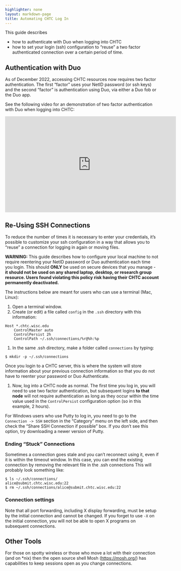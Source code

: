 ```yaml
---
highlighter: none
layout: markdown-page
title: Automating CHTC Log In
---
```


This guide describes 
* how to authenticate with Duo when logging into CHTC
* how to set your login (ssh) configuration to “reuse” a two factor authenticated 
connection over a certain period of time. 

## Authentication with Duo

As of December 2022, accessing CHTC resources 
now requires two factor authentication. The first “factor” uses your NetID password 
(or ssh keys) and the second “factor” is authentication using Duo, via either a 
Duo fob or the Duo app. 

See the following video for an demonstration of two factor authentication with Duo 
when logging into CHTC: 

<iframe width="560" height="315" src="https://www.youtube.com/embed/J-wxsrQ3v04" title="YouTube video player" frameborder="0" allow="accelerometer; autoplay; clipboard-write; encrypted-media; gyroscope; picture-in-picture" allowfullscreen></iframe>

## Re-Using SSH Connections

To reduce the number of times it is necessary to enter your credentials, it’s possible 
to customize your ssh configuration in a way that allows you to “reuse” a connection 
for logging in again or moving files. 

**WARNING:** This guide describes how to configure your local machine to not require 
reentering your NetID password or Duo authentication each time you login. 
This should **ONLY** be used on secure devices that you manage - **it should 
not be used on any shared laptop, desktop, or research group resource. Users 
found violating this policy risk having their CHTC account permanently deactivated.** 

The instructions below are meant for users who can use a terminal (Mac, Linux): 

1. Open a terminal window.
1. Create (or edit) a file called `config` in the `.ssh` directory with this information:
```
Host *.chtc.wisc.edu
	ControlMaster auto
	ControlPersist 2h
	ControlPath ~/.ssh/connections/%r@%h:%p
```
1. In the same .ssh directory, make a folder called `connections` by typing: 
```
$ mkdir -p ~/.ssh/connections
```
Once you login to a CHTC server, this is where the system will store information 
about your previous connection information so that you do not have to reenter your 
password or Duo Authenticate. 
1. Now, log into a CHTC node as normal. The first time you log in, you will need to use 
two factor authentication, but subsequent logins **to that node** will not require 
authentication as long as they occur within the time value used in 
the `ControlPersist` configuration option (so in this example, 2 hours). 

For Windows users who use Putty to log in, you need to go to 
the `Connection -> SSH` section in the “Category” menu on the left side, 
and then check the “Share SSH Connection if possible” box. If you don’t 
see this option, try downloading a newer version of Putty.  

### Ending “Stuck” Connections

Sometimes a connection goes stale and you can’t reconnect using it, even if it 
is within the timeout window. In this case, you can end the existing connection 
by removing the relevant file in the .ssh connections This will probably 
look something like: 

```
$ ls ~/.ssh/connections/
alice@submit.chtc.wisc.edu:22
$ rm ~/.ssh/connections/alice@submit.chtc.wisc.edu:22
```

### Connection settings

Note that all port forwarding, including X display forwarding, must be setup by 
the initial connection and cannot be changed. If you forget to use `-X` on the initial 
connection, you will not be able to open X programs on subsequent connections.

## Other Tools

For those on spotty wireless or those who move a lot with their connection 
(and on \*nix) then the open source shell Mosh (https://mosh.org/) has capabilities 
to keep sessions open as you change connections. 

